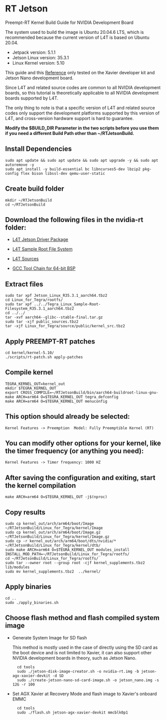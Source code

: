 # RT Jetson

Preempt-RT Kernel Build Guide for NVIDIA Development Board

The system used to build the image is Ubuntu 20.04.6 LTS, which is recommended because the current version of L4T is based on Ubuntu 20.04.

- Jetpack version: 5.1.1
- Jetson Linux version: 35.3.1
- Linux Kernel version: 5.10

This guide and this [Reference](https://forums.developer.nvidia.com/t/preempt-rt-patches-for-jetson-nano/72941/10) only tested on the Xavier developer kit and Jetson Nano development board.

Since L4T and related source codes are common to all NVIDIA development boards, so this tutorial is theoretically applicable to all NVIDIA development boards supported by L4T.

The only thing to note is that a specific version of L4T and related source codes only support the development platforms supported by this version of L4T, and cross-version hardware support is hard to guarantee.

**Modify the $BUILD_DIR Parameter in the two scripts before you use them if you need a different Build Path other than ~/RTJetsonBuild.**

## Install Dependencies

	sudo apt update && sudo apt update && sudo apt upgrade -y && sudo apt autoremove -y
	sudo apt install -y build-essential bc libncurses5-dev lbzip2 pkg-config flex bison libssl-dev qemu-user-static

## Create build folder

	mkdir ~/RTJetsonBuild 
	cd ~/RTJetsonBuild

## Download the following files in the nvidia-rt folder:

- [L4T Jetson Driver Package](https://developer.nvidia.com/downloads/embedded/l4t/r35_release_v3.1/release/jetson_linux_r35.3.1_aarch64.tbz2)

- [L4T Sample Root File System](https://developer.nvidia.com/downloads/embedded/l4t/r35_release_v3.1/release/tegra_linux_sample-root-filesystem_r35.3.1_aarch64.tbz2)

- [L4T Sources](https://developer.nvidia.com/downloads/embedded/l4t/r35_release_v3.1/sources/public_sources.tbz2)

- [GCC Tool Chain for 64-bit BSP](https://developer.nvidia.com/embedded/jetson-linux/bootlin-toolchain-gcc-93)


## Extract files

	sudo tar xpf Jetson_Linux_R35.3.1_aarch64.tbz2 
	cd Linux_for_Tegra/rootfs/ 
	sudo tar xpf ../../Tegra_Linux_Sample-Root-Filesystem_R35.3.1_aarch64.tbz2
	cd ../../ 
	tar -xvf aarch64--glibc--stable-final.tar.gz
	sudo tar -xjf public_sources.tbz2
	tar -xjf Linux_for_Tegra/source/public/kernel_src.tbz2

## Apply PREEMPT-RT patches

	cd kernel/kernel-5.10/ 
	./scripts/rt-patch.sh apply-patches 

## Compile kernel

	TEGRA_KERNEL_OUT=kernel_out 
	mkdir $TEGRA_KERNEL_OUT 
	export CROSS_COMPILE=~/RTJetsonBuild/bin/aarch64-buildroot-linux-gnu-
	make ARCH=arm64 O=$TEGRA_KERNEL_OUT tegra_defconfig 
	make ARCH=arm64 O=$TEGRA_KERNEL_OUT menuconfig 

## This option should already be selected:

	Kernel Features -> Preemption  Model: Fully Preemptible Kernel (RT)

## You can modify other options for your kernel, like the timer frequency (or anything you need):

	Kernel Features -> Timer frequency: 1000 HZ 

## After saving the configuration and exiting, start the kernel compilation

	make ARCH=arm64 O=$TEGRA_KERNEL_OUT -j$(nproc) 

## Copy results

	sudo cp kernel_out/arch/arm64/boot/Image ~/RTJetsonBuild/Linux_for_Tegra/kernel/Image
	sudo cp kernel_out/arch/arm64/boot/Image.gz ~/RTJetsonBuild/Linux_for_Tegra/kernel/Image.gz
	sudo cp -r kernel_out/arch/arm64/boot/dts/nvidia/* ~/RTJetsonBuild/Linux_for_Tegra/kernel/dtb/ 
	sudo make ARCH=arm64 O=$TEGRA_KERNEL_OUT modules_install INSTALL_MOD_PATH=~/RTJetsonBuild/Linux_for_Tegra/rootfs/ 
	cd ~/RTJetsonBuild/Linux_for_Tegra/rootfs/ 
	sudo tar --owner root --group root -cjf kernel_supplements.tbz2 lib/modules 
	sudo mv kernel_supplements.tbz2  ../kernel/ 

## Apply binaries

	cd .. 
	sudo ./apply_binaries.sh

## Choose flash method and flash compiled system image

- Generate System Image for SD flash

    This method is mostly used in the case of directly using the SD card as the boot device and is not limited to Xavier, it can also support other NVIDIA development boards in theory, such as Jetson Nano.

	    cd tools
	    sudo ./jetson-disk-image-creator.sh -o nvidia-rt.img -b jetson-agx-xavier-devkit -d SD
        sudo ./create-jetson-nano-sd-card-image.sh -o jetson_nano.img -s 12G -r 100

- Set AGX Xavier at Recovery Mode and flash image to Xavier's onboard EMMC

	    cd tools
        sudo ./flash.sh jetson-agx-xavier-devkit mmcblk0p1
